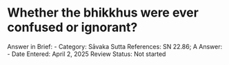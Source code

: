 # Whether the bhikkhus were ever confused or ignorant?

Answer in Brief: -
 Category: Sāvaka
Sutta References: SN 22.86; A
Answer: -
Date Entered: April 2, 2025
Review Status: Not started